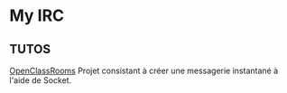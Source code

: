 # My IRC 

## TUTOS 

[OpenClassRooms](https://openclassrooms.com/fr/courses/1056721-des-applications-ultra-rapides-avec-node-js/1057825-socket-io-passez-au-temps-reel)
Projet consistant à créer une messagerie instantané à l'aide de Socket.
